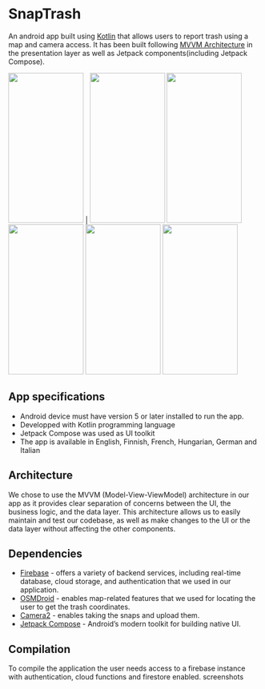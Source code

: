 # SnapTrash

An android app built using [Kotlin](https://developer.android.com/kotlin) that allows users to report trash using a map and camera access.
It has been built following [MVVM Architecture](https://developer.android.com/topic/libraries/architecture/viewmodel) in the presentation layer as well as Jetpack components(including Jetpack Compose).


<img src="https://user-images.githubusercontent.com/66414968/235723111-613acc2b-6945-4dd2-a8e6-f44877256aad.jpg" width=150 height=300> | <img src="https://user-images.githubusercontent.com/66414968/235723168-a5a54eb8-1b37-40ec-bb8f-50c3cb0b3a52.jpg" width=150 height=300>
<img src="https://user-images.githubusercontent.com/66414968/235723224-ac3900eb-1788-4a9c-86c3-a49c9c154b36.jpg" width=150 height=300>
<img src="https://user-images.githubusercontent.com/66414968/235723249-c69c2ccf-ad79-44ff-8cf6-d5763bcea1a3.jpg" width=150 height=300>
<img src="https://user-images.githubusercontent.com/66414968/235728115-9d697b8c-74cf-4505-96de-02cdd856cac6.jpg" width=150 height=300>
<img src="https://user-images.githubusercontent.com/66414968/235728130-fea5cb6e-a863-467a-8d7e-d231140c36d3.jpg" width=150 height=300>


##  App specifications

* Android device must have version 5 or later installed to run the app.
* Developped with Kotlin programming language
* Jetpack Compose was used as UI toolkit
* The app is available in English, Finnish, French, Hungarian, German and Italian

## Architecture

We chose to use the MVVM (Model-View-ViewModel) architecture in our app as it provides clear separation of concerns between the UI, the business logic, and the data layer. 
This architecture allows us to easily maintain and test our codebase, as well as make changes to the UI or the data layer without affecting the other components. 

## Dependencies

* [Firebase](https://firebase.google.com/products-build) - offers a variety of backend services, including real-time database, cloud storage, and authentication that we used in our application.
* [OSMDroid](https://github.com/osmdroid/osmdroid) - enables map-related features that we used for locating the user to get the trash coordinates.
* [Camera2](https://developer.android.com/training/camera2) - enables taking the snaps and upload them.
* [Jetpack Compose](https://developer.android.com/jetpack/compose) - Android’s modern toolkit for building native UI.

## Compilation

To compile the application the user needs access to a firebase instance with authentication, cloud functions and firestore enabled. 
screenshots
